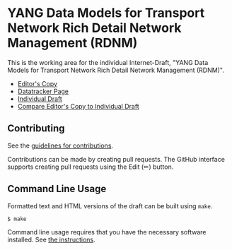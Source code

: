 # YANG Data Models for Transport Network Rich Detail Network Management (RDNM)

This is the working area for the individual Internet-Draft, "YANG Data Models for Transport Network Rich Detail Network Management (RDNM)".

* [Editor's Copy](https://italobusi.github.io/rdnm-yang/#go.draft-yu-ccamp-rdnm-yang.html)
* [Datatracker Page](https://datatracker.ietf.org/doc/draft-yu-ccamp-rdnm-yang)
* [Individual Draft](https://datatracker.ietf.org/doc/html/draft-yu-ccamp-rdnm-yang)
* [Compare Editor's Copy to Individual Draft](https://italobusi.github.io/rdnm-yang/#go.draft-yu-ccamp-rdnm-yang.diff)


## Contributing

See the
[guidelines for contributions](https://github.com/italobusi/rdnm-yang/blob/fork/CONTRIBUTING.md).

Contributions can be made by creating pull requests.
The GitHub interface supports creating pull requests using the Edit (✏) button.


## Command Line Usage

Formatted text and HTML versions of the draft can be built using `make`.

```sh
$ make
```

Command line usage requires that you have the necessary software installed.  See
[the instructions](https://github.com/martinthomson/i-d-template/blob/main/doc/SETUP.md).

